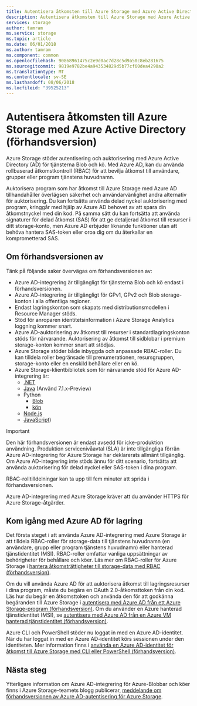 ```yaml
---
title: Autentisera åtkomsten till Azure Storage med Azure Active Directory (förhandsversion) | Microsoft Docs
description: Autentisera åtkomsten till Azure Storage med Azure Active Directory (förhandsversion).
services: storage
author: tamram
ms.service: storage
ms.topic: article
ms.date: 06/01/2018
ms.author: tamram
ms.component: common
ms.openlocfilehash: 90868961475c2e9d0ac7d28c5d9a50c8eb281675
ms.sourcegitcommit: 9819e9782be4a943534829d5b77cf60dea4290a2
ms.translationtype: MT
ms.contentlocale: sv-SE
ms.lasthandoff: 08/06/2018
ms.locfileid: "39525213"
---
```

# <a name="authenticate-access-to-azure-storage-using-azure-active-directory-preview"></a>Autentisera åtkomsten till Azure Storage med Azure Active Directory (förhandsversion)

Azure Storage stöder autentisering och auktorisering med Azure Active Directory (AD) för tjänsterna Blob och kö. Med Azure AD, kan du använda rollbaserad åtkomstkontroll (RBAC) för att bevilja åtkomst till användare, grupper eller program tjänstens huvudnamn. 

Auktorisera program som har åtkomst till Azure Storage med Azure AD tillhandahåller överlägsen säkerhet och användarvänlighet andra alternativ för auktorisering. Du kan fortsätta använda delad nyckel auktorisering med program, kringgår med hjälp av Azure AD behovet av att spara din åtkomstnyckel med din kod. På samma sätt du kan fortsätta att använda signaturer för delad åtkomst (SAS) för att ge detaljerad åtkomst till resurser i ditt storage-konto, men Azure AD erbjuder liknande funktioner utan att behöva hantera SAS-token eller oroa dig om du återkallar en komprometterad SAS.

## <a name="about-the-preview"></a>Om förhandsversionen av

Tänk på följande saker övervägas om förhandsversionen av:

- Azure AD-integrering är tillgängligt för tjänsterna Blob och kö endast i förhandsversionen.
- Azure AD-integrering är tillgängligt för GPv1, GPv2 och Blob storage-konton i alla offentliga regioner. 
- Endast lagringskonton som skapats med distributionsmodellen i Resource Manager stöds. 
- Stöd för anroparen identitetsinformation i Azure Storage Analytics loggning kommer snart.
- Azure AD-auktorisering av åtkomst till resurser i standardlagringskonton stöds för närvarande. Auktorisering av åtkomst till sidblobar i premium storage-konton kommer snart att stödjas.
- Azure Storage stöder både inbyggda och anpassade RBAC-roller. Du kan tilldela roller begränsade till prenumerationen, resursgruppen, storage-konto eller en enskild behållare eller en kö.
- Azure Storage-klientbibliotek som för närvarande stöd för Azure AD-integrering är:
    - [.NET](https://www.nuget.org/packages/WindowsAzure.Storage/9.2.0)
    - [Java](http://mvnrepository.com/artifact/com.microsoft.azure/azure-storage) (Använd 7.1.x-Preview)
    - Python
        - [Blob](https://github.com/Azure/azure-storage-python/releases/tag/v1.2.0rc1-blob)
        - [kön](https://github.com/Azure/azure-storage-python/releases/tag/v1.2.0rc1-queue)
    - [Node.js](https://www.npmjs.com/package/azure-storage)
    - [JavaScript](https://aka.ms/downloadazurestoragejs))

> [!IMPORTANT]
> Den här förhandsversionen är endast avsedd för icke-produktion användning. Produktion servicenivåavtal (SLA) är inte tillgängliga förrän Azure AD-integrering för Azure Storage har deklarerats allmänt tillgänglig. Om Azure AD-integrering inte stöds ännu för ditt scenario, fortsätta att använda auktorisering för delad nyckel eller SAS-token i dina program.
>
> RBAC-rolltilldelningar kan ta upp till fem minuter att sprida i förhandsversionen.
>
> Azure AD-integrering med Azure Storage kräver att du använder HTTPS för Azure Storage-åtgärder.

## <a name="get-started-with-azure-ad-for-storage"></a>Kom igång med Azure AD för lagring

Det första steget i att använda Azure AD-integrering med Azure Storage är att tilldela RBAC-roller för storage-data till tjänstens huvudnamn (en användare, grupp eller program tjänstens huvudnamn) eller hanterad tjänstidentitet (MSI). RBAC-roller omfattar vanliga uppsättningar av behörigheter för behållare och köer. Läs mer om RBAC-roller för Azure Storage i [hantera åtkomsträttigheter till storage-data med RBAC (förhandsversion)](storage-auth-aad-rbac.md).

Om du vill använda Azure AD för att auktorisera åtkomst till lagringsresurser i dina program, måste du begära en OAuth 2.0-åtkomsttoken från din kod. Läs hur du begär en åtkomsttoken och använda den för att godkänna begäranden till Azure Storage i [autentisera med Azure AD från ett Azure Storage-program (förhandsversion)](storage-auth-aad-app.md). Om du använder en Azure hanterad tjänstidentitet (MSI), se [autentisera med Azure AD från en Azure VM hanterad tjänstidentitet (förhandsversion)](storage-auth-aad-msi.md).

Azure CLI och PowerShell stöder nu loggat in med en Azure AD-identitet. När du har loggat in med en Azure AD-identitet körs sessionen under den identiteten. Mer information finns i [använda en Azure AD-identitet för åtkomst till Azure Storage med CLI eller PowerShell (förhandsversion)](storage-auth-aad-script.md).

## <a name="next-steps"></a>Nästa steg

Ytterligare information om Azure AD-integrering för Azure-Blobbar och köer finns i Azure Storage-teamets blogg publicerar, [meddelande om förhandsversionen av Azure AD-autentisering för Azure Storage](https://azure.microsoft.com/blog/announcing-the-preview-of-aad-authentication-for-storage/).
